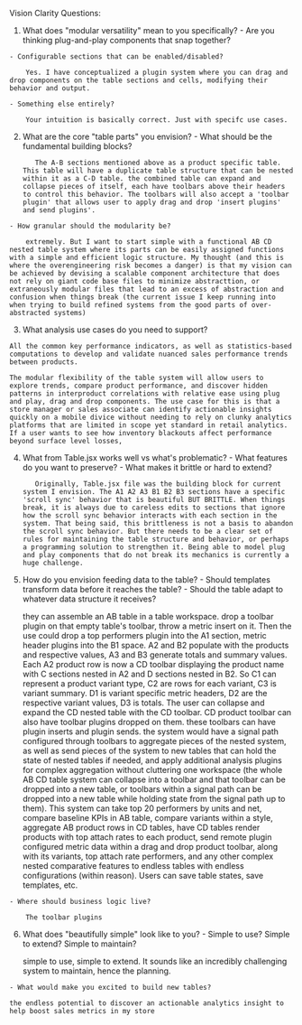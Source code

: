   Vision Clarity Questions:

  1. What does "modular versatility" mean to you specifically?
    - Are you thinking plug-and-play components that snap together?



    - Configurable sections that can be enabled/disabled?

        Yes. I have conceptualized a plugin system where you can drag and drop components on the table sections and cells, modifying their behavior and output.

    - Something else entirely?

        Your intuition is basically correct. Just with specifc use cases.

  2. What are the core "table parts" you envision?
    - What should be the fundamental building blocks?

            The A-B sections mentioned above as a product specific table. This table will have a duplicate table structure that can be nested within it as a C-D table. the combined table can expand and collapse pieces of itself, each have toolbars above their headers to control this behavior. The toolbars will also accept a 'toolbar plugin' that allows user to apply drag and drop 'insert plugins' and send plugins'. 

    - How granular should the modularity be?

        extremely. But I want to start simple with a functional AB CD nested table system where its parts can be easily assigned functions with a simple and efficient logic structure. My thought (and this is where the overengineering risk becomes a danger) is that my vision can be achieved by devising a scalable component architecture that does not rely on giant code base files to minimize abstracttion, or extraneously modular files that lead to an excess of abstraction and confusion when things break (the current issue I keep running into when trying to build refined systems from the good parts of over-abstracted systems)

  3. What analysis use cases do you need to support?

    All the common key performance indicators, as well as statistics-based computations to develop and validate nuanced sales performance trends between products. 

    The modular flexibility of the table system will allow users to explore trends, compare product performance, and discover hidden patterns in interproduct correlations with relative ease using plug and play, drag and drop components. The use case for this is that a store manager or sales associate can identify actionable insights quickly on a mobile divice without needing to rely on clunky analytics platforms that are limited in scope yet standard in retail analytics. If a user wants to see how inventory blackouts affect performance beyond surface level losses, 


  4. What from Table.jsx works well vs what's problematic?
    - What features do you want to preserve?
    - What makes it brittle or hard to extend?

            Originally, Table.jsx file was the building block for current system I envision. The A1 A2 A3 B1 B2 B3 sections have a specific 'scroll sync' behavior that is beautiful BUT BRITTLE. When things break, it is always due to careless edits to sections that ignore how the scroll sync behavior interacts with each section in the system. That being said, this brittleness is not a basis to abandon the scroll sync behavior. But there needs to be a clear set of rules for maintaining the table structure and behavior, or perhaps a programming solution to strengthen it. Being able to model plug and play components that do not break its mechanics is currently a huge challenge.

  5. How do you envision feeding data to the table?
    - Should templates transform data before it reaches the table?
    - Should the table adapt to whatever data structure it receives?

        they can assemble an AB table in a table workspace. drop a toolbar plugin on that empty table's toolbar, throw a metric insert on it. Then the use could drop a top performers plugin into the A1 section, metric header plugins into the B1 space. A2 and B2 populate with the products and respective values, A3 and B3 generate totals and summary values. Each A2 product row is now a CD toolbar displaying the product name with C sections nested in A2 and D sections nested in B2. So C1 can represent a product variant type, C2 are rows for each variant, C3 is variant summary. D1 is variant specific metric headers, D2 are the respective variant values, D3 is totals. The user can collapse and expand the CD nested table with the CD toolbar. CD product toolbar can also have toolbar plugins dropped on them. these toolbars can have plugin inserts and plugin sends. the system would have a signal path configured through toolbars to aggregate pieces of the nested system, as well as send pieces of the system to new tables that can hold the state of nested tables if needed, and apply additional analysis plugins for complex aggregation without cluttering one workspace (the whole AB CD table system can collapse into a toolbar and that toolbar can be dropped into a new table, or toolbars within a signal path can be dropped into a new table while holding state from the signal path up to them). This system can take top 20 performers by units and net, compare baseline KPIs in AB table, compare variants within a style, aggregate AB product rows in CD tables, have CD tables render products with top attach rates to each product, send remote plugin configured metric data within a drag and drop product toolbar, along with its variants, top attach rate performers, and any other complex nested comparative features to endless tables with endless configurations (within reason). Users can save table states, save templates, etc.

    - Where should business logic live?

        The toolbar plugins

  6. What does "beautifully simple" look like to you?
    - Simple to use? Simple to extend? Simple to maintain?

        simple to use, simple to extend. It sounds like an incredibly challenging system to maintain, hence the planning.

    - What would make you excited to build new tables?

    the endless potential to discover an actionable analytics insight to help boost sales metrics in my store
